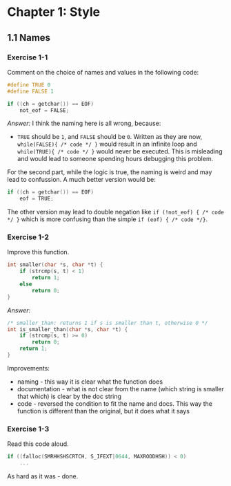 # Chapter 1: Style

## 1.1 Names

### Exercise 1-1

Comment on the choice of names and values in the following code:

```c
#define TRUE 0
#define FALSE 1

if ((ch = getchar()) == EOF)
    not_eof = FALSE;
```

_Answer:_ I think the naming here is all wrong, because:

- `TRUE` should be `1`, and `FALSE` should be `0`. Written as they are now, `while(FALSE){ /* code */ }` would result in an infinite loop
  and `while(TRUE){ /* code */ }` would never be executed. This is misleading and would lead to someone spending hours debugging this problem.

For the second part, while the logic is true, the naming is weird and may lead to confussion. A much better version would be:

```c
if ((ch = getchar()) == EOF)
    eof = TRUE;
```

The other version may lead to double negation like `if (!not_eof) { /* code */ }` which is more confusing than the simple `if (eof) { /* code */}`.

### Exercise 1-2

Improve this function.

```c
int smaller(char *s, char *t) {
    if (strcmp(s, t) < 1)
        return 1;
    else
        return 0;
}
```

_Answer:_

```c
/* smaller_than: returns 1 if s is smaller than t, otherwise 0 */
int is_smaller_than(char *s, char *t) {
    if (strcmp(s, t) >= 0)
        return 0;
    return 1;
}
```

Improvements:

- naming - this way it is clear what the function does
- documentation - what is not clear from the name (which string is smaller that which) is clear by the doc string
- code - reversed the condition to fit the name and docs. This way the function is different than the original, but it does what it says

### Exercise 1-3

Read this code aloud.

```c
if ((falloc(SMRHHSHSCRTCH, S_IFEXT|0644, MAXRODDHSH)) < 0)
    ...
```

As hard as it was - done.
